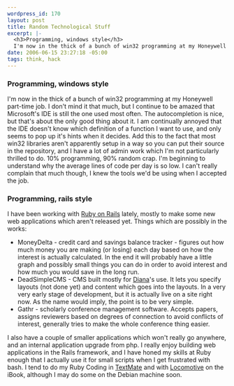 ```yaml
--- 
wordpress_id: 170
layout: post
title: Random Technological Stuff
excerpt: |-
  <h3>Programming, windows style</h3>
  I'm now in the thick of a bunch of win32 programming at my Honeywell part-time job.  I don't mind it that much, but I continue to be amazed that Microsoft's IDE is still the one used most often.  The autocompletion is nice, but that's about the only good thing about it.  I am continually annoyed that the IDE doesn't know which definition of a function I want to use, and only seems to pop up it's hints when it decides.
date: 2006-06-15 23:27:18 -05:00
tags: think, hack
---
```

<h3>Programming, windows style</h3>
I'm now in the thick of a bunch of win32 programming at my Honeywell part-time job.  I don't mind it that much, but I continue to be amazed that Microsoft's IDE is still the one used most often.  The autocompletion is nice, but that's about the only good thing about it.  I am continually annoyed that the IDE doesn't know which definition of a function I want to use, and only seems to pop up it's hints when it decides.  Add this to the fact that most win32 libraries aren't apparently setup in a way so you can put their source in the repository, and I have a lot of admin work which I'm not particularly thrilled to do.   10% programming, 90% random crap.  I'm beginning to understand why the average lines of code per day is so low.  I can't really complain that much though, I knew the tools we'd be using when I accepted the job.
<h3>Programming, rails style</h3>
I have been working with <a href="http://www.rubyonrails.org">Ruby on Rails</a> lately, mostly to make some new web applications which aren't released yet.  Things which are possibly in the works:
<ul>
	<li> MoneyDelta - credit card and savings balance tracker - figures out how much money you are making (or losing) each day based on how the interest is actually calculated. In the end it will probably have a little graph and possibly small things you can do in order to avoid interest and how much you would save in the long run.</li>
	<li> DeadSimpleCMS - CMS built mostly for <a href="http://ceilingsarecool.livejournal.com">Diana</a>'s use.  It lets you specify layouts (not done yet) and content which goes into the layouts.  In a very very early stage of development, but it is actually live on a site right now.  As the name would imply, the point is to be very simple.</li>
	<li> Gathr - scholarly conference management software.  Accepts papers, assigns reviewers based on degrees of connection to avoid conflicts of interest, generally tries to make the whole conference thing easier.</li>
</ul>
I also have a couple of smaller applications which won't really go anywhere, and an internal application upgrade from php.  I really enjoy building web applications in the Rails framework, and I have honed my skills at Ruby enough that I actually use it for small scripts when I get frustrated with bash.  I tend to do my Ruby Coding in <a href="http://macromates.com">TextMate</a> and with <a href="http://locomotive.raaum.org/">Locomotive</a> on the iBook, although I may do some on the Debian machine soon.
